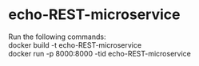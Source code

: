 # echo-REST-microservice

Run the following commands:  
docker build -t echo-REST-microservice  
docker run -p 8000:8000 -tid echo-REST-microservice